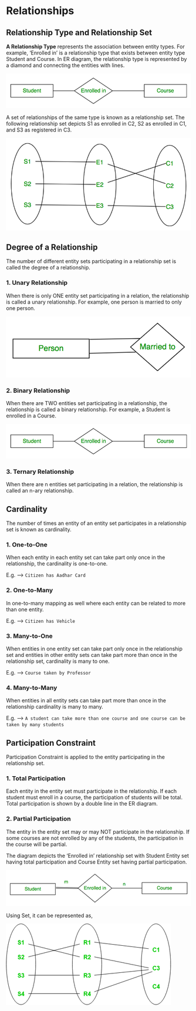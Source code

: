 # Relationships

## Relationship Type and Relationship Set

**A Relationship Type** represents the association between entity types. For example, ‘Enrolled in’ is a relationship type that exists between entity type Student and Course. In ER diagram, the relationship type is represented by a diamond and connecting the entities with lines.


![loading...](../../images/dbms/entity_relationship/relationship_01.png)



A set of relationships of the same type is known as a relationship set. The following relationship set depicts S1 as enrolled in C2, S2 as enrolled in C1, and S3 as registered in C3.


![loading...](../../images/dbms/entity_relationship/relationship_02.png)



## Degree of a Relationship

The number of different entity sets participating in a relationship set is called the degree of a relationship.


### 1. Unary Relationship

When there is only ONE entity set participating in a relation, the relationship is called a unary relationship. For example, one person is married to only one person.

![loading...](../../images/dbms/entity_relationship/relationship_03.png)


### 2. Binary Relationship

When there are TWO entities set participating in a relationship, the relationship is called a binary relationship. For example, a Student is enrolled in a Course.

![loading...](../../images/dbms/entity_relationship/relationship_04.png)


### 3. Ternary Relationship

When there are n entities set participating in a relation, the relationship is called an n-ary relationship.




## Cardinality

The number of times an entity of an entity set participates in a relationship set is known as cardinality.


### 1. One-to-One

When each entity in each entity set can take part only once in the relationship, the cardinality is one-to-one.

E.g. --> `Citizen has Aadhar Card`


### 2. One-to-Many

In one-to-many mapping as well where each entity can be related to more than one entity.

E.g. --> `Citizen has Vehicle`


### 3. Many-to-One

When entities in one entity set can take part only once in the relationship set and entities in other entity sets can take part more than once in the relationship set, cardinality is many to one.

E.g. --> `Course taken by Professor`


### 4. Many-to-Many

When entities in all entity sets can take part more than once in the relationship cardinality is many to many.

E.g. --> `A student can take more than one course and one course can be taken by many students`




## Participation Constraint

Participation Constraint is applied to the entity participating in the relationship set.  


### 1. Total Participation

Each entity in the entity set must participate in the relationship. If each student must enroll in a course, the participation of students will be total. Total participation is shown by a double line in the ER diagram.


### 2. Partial Participation

The entity in the entity set may or may NOT participate in the relationship. If some courses are not enrolled by any of the students, the participation in the course will be partial.



The diagram depicts the ‘Enrolled in’ relationship set with Student Entity set having total participation and Course Entity set having partial participation. 


![loading...](../../images/dbms/entity_relationship/relationship_05.png)


Using Set, it can be represented as, 


![loading...](../../images/dbms/entity_relationship/relationship_06.png)
